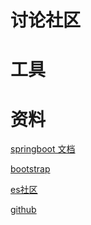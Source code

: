 # 讨论社区

# 工具

# 资料
[springboot 文档](https://docs.spring.io/spring-boot/docs)

[bootstrap](https://v3.bootcss.com/components/#navbar)

[es社区](https://elasticsearch.cn/)

[github](https://github.com/zhoufaquan/Kaola)